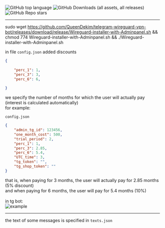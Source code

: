 ![GitHub top language](https://img.shields.io/github/languages/top/QueenDekim/telegram-wireguard-vpn-bot)
![GitHub Downloads (all assets, all releases)](https://img.shields.io/github/downloads/QueenDekim/telegram-wireguard-vpn-bot/total)
![GitHub Repo stars](https://img.shields.io/github/stars/QueenDekim/telegram-wireguard-vpn-bot)

---

sudo wget https://github.com/QueenDekim/telegram-wireguard-vpn-bot/releases/download/release/Wireguard-installer-with-Adminpanel.sh && chmod 774 Wireguard-installer-with-Adminpanel.sh && ./Wireguard-installer-with-Adminpanel.sh

in file <code>config.json</code> added discounts

```Json
{   
    
    "perc_1": 1,
    "perc_3": 3,
    "perc_6": 6,
    
}
```

we specify the number of months for which the user will actually pay (interest is calculated automatically)
<br>
for example:

<code>config.json</code>

```Json
{
    "admin_tg_id": 123456,
    "one_month_cost": 500,
    "trial_period": 2,
    "perc_1": 1,
    "perc_3": 2.85,
    "perc_6": 5.4,
    "UTC_time": 3,
    "tg_token": "",
    "tg_shop_token": ""
}
```

that is, when paying for 3 months, the user will actually pay for 2.85 months (5% discount)<br>
and when paying for 6 months, the user will pay for 5.4 months (10%)<br><br>
in tg bot:
<br>
![example](https://github.com/QueenDekim/telegram-wireguard-vpn-bot/raw/main/example.png)


---
the text of some messages is specified in <code>texts.json</code>